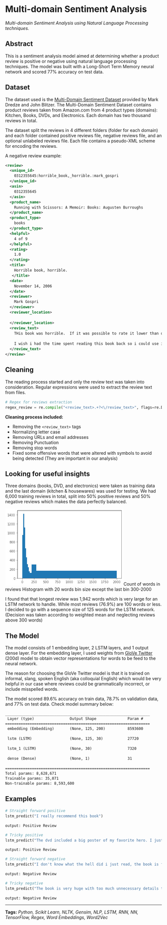 # Multi-domain Sentiment Analysis
*Multi-domain Sentiment Analysis using Natural Language Processing techniques.*

## Abstract
This is a sentiment analysis model aimed at determining whether a product review is positive or negative using natural language processing techniques. The model was built with a Long-Short Term Memory neural network and scored 77% accuracy on test data.
## Dataset
The dataset used is the [Multi-Domain Sentiment Dataset](https://www.cs.jhu.edu/~mdredze/datasets/sentiment/index2.html) provided by Mark Dredze and John Blitzer.
The Multi-Domain Sentiment Dataset contains product reviews taken from Amazon.com from 4 product types (domains): Kitchen, Books, DVDs, and Electronics. Each domain has two thousand reviews in total.

The dataset split the reviews in 4 different folders (folder for each domain) and each folder contained positive reviews file, negative reviews file, and an optional unlabeled reviews file. Each file contains a pseudo-XML scheme for encoding the reviews.

A negative review example:
```XML
<review>
  <unique_id>
    0312355645:horrible_book,_horrible.:mark_gospri
  </unique_id>
  <asin>
    0312355645
  </asin>
  <product_name>
    Running with Scissors: A Memoir: Books: Augusten Burroughs
  </product_name>
  <product_type>
    books
  </product_type>
  <helpful>
    4 of 9
  </helpful>
  <rating>
    1.0
  </rating>
  <title>
    Horrible book, horrible.
   </title>
  <date>
    November 14, 2006
  </date>
  <reviewer>
    Mark Gospri
  </reviewer>
  <reviewer_location>

  </reviewer_location>
  <review_text>
    THis book was horrible.  If it was possible to rate it lower than one star i would have.  I am an avid reader and picked this book up after my mom had gotten it from a     friend.  I read half of it, suffering from a headache the entire time, and then got to the part about the relationship the 13 year old boy had with a 33 year old man       and i lit this book on fire.  One less copy in the world...don't waste your money.

    I wish i had the time spent reading this book back so i could use it for better purposes.  THis book wasted my life
  </review_text>
</review>
```

## Cleaning
The reading process started and only the review text was taken into consideration. Regular expressions were used to extract the review text from files.
```python
# Regex for reviews extraction
regex_review = re.compile("<review_text>.+?<\/review_text>", flags=re.DOTALL)
```
**Cleaning process included:**
-	Removing the `<review_text>` tags
-	Normalizing letter case
-	Removing URLs and email addresses
-	Removing Punctuation
-	Removing stop words
-	Fixed some offensive words that were altered with symbols to avoid being detected (They are important in our analysis)

## Looking for useful insights
Three domains (books, DVD, and electronics) were taken as training data and the last domain (kitchen & housewares) was used for testing. We had 6,000 training reviews in total, split into 50% positive reviews and 50% negative reviews which makes the data perfectly balanced.

![Count of words in reviews Histogram](/words-stat.jpg)Count of words in reviews Histogram with 20 words bin size except the last bin 300-2000

I found that that longest review was 1,942 words which is very large for an LSTM network to handle. While most reviews (76.9%) are 100 words or less. I decided to go with a sequence size of 125 words for the LSTM network. (Decision was taken according to weighted mean and neglecting reviews above 300 words)

## The Model
The model consists of 1 embedding layer, 2 LSTM layers, and 1 output dense layer. For the embedding layer, I used weights from [GloVe Twitter](https://nlp.stanford.edu/projects/glove/) (200d) model to obtain vector representations for words to be feed to the neural network.

The reason for choosing the GloVe Twitter model is that it is trained on informal, slang, spoken English (aka colloquial English) which would be very helpful in our case where reviews could be grammatically incorrect, or include misspelled words.

The model scored 89.6% accuracy on train data, 78.7% on validation data, and 77% on test data. Check model summary below:

```
_________________________________________________________________
 Layer (type)                Output Shape              Param #   
=================================================================
 embedding (Embedding)       (None, 125, 200)          8593600   
                                                                 
 lstm (LSTM)                 (None, 125, 30)           27720     
                                                                 
 lstm_1 (LSTM)               (None, 30)                7320      
                                                                 
 dense (Dense)               (None, 1)                 31        
                                                                 
=================================================================
Total params: 8,628,671
Trainable params: 35,071
Non-trainable params: 8,593,600
```

## Examples
```python
# Straight forward positive
lstm_predict("I really recommend this book")
```
```
output: Positive Review
```

```python
# Tricky positive
lstm_predict("The dvd included a big poster of my favorite hero. I just can't wait for the second episode")
```
```
output: Positive Review
```

```python
# Straight forward negative
lstm_predict("I don't know what the hell did i just read, the book is full nonsense")
```
```
output: Negative Review
```

```python
# Tricky negative
lstm_predict("The book is very huge with too much unnecessary details that could have been omitted. Just buy another book!")
```
```
output: Negative Review
```

---
**Tags:** *Python, Scikit Learn, NLTK, Gensim, NLP, LSTM, RNN, NN, TensorFlow, Regex, Word Embeddings, Word2Vec*
